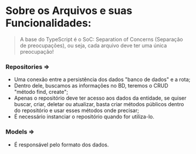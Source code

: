 # Sobre os Arquivos e suas Funcionalidades:

> A base do TypeScript é o SoC: Separation of Concerns (Separação de preocupações), ou seja, cada arquivo deve ter uma única preocupação!

### Repositories =>

- Uma conexão entre a persistência dos dados "banco de dados" e a rota;
- Dentro dele, buscamos as informações no BD, teremos o CRUD "método find, create";
- Apenas o repositório deve ter acesso aos dados da entidade, se quiser buscar, criar, deletar ou atualizar, basta criar métodos públicos dentro do repositório e usar esses métodos onde precisar;
- É necessário instanciar o repositório quando for utiliza-lo.

### Models =>

- É responsável pelo formato dos dados.
